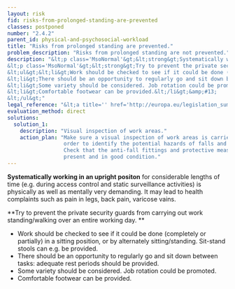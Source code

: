 ```yaml
---
layout: risk
fid: risks-from-prolonged-standing-are-prevented
classes: postponed
number: "2.4.2"
parent_id: physical-and-psychosocial-workload
title: "Risks from prolonged standing are prevented."
problem_description: "Risks from prolonged standing are not prevented."
description: "&lt;p class='MsoNormal'&gt;&lt;strong&gt;Systematically working in an upright positon&lt;/strong&gt; for considerable lengths of time (e.g. during access control and static surveillance activities) is physically as well as mentally very demanding. It may lead to health complaints such as pain in legs, back pain, varicose vains.&lt;/p&gt;&amp;#13;
&lt;p class='MsoNormal'&gt;&lt;strong&gt;Try to prevent the private security guards from carrying out work standing/walking over an entire working day. &lt;/strong&gt;&lt;/p&gt;&amp;#13;
&lt;ul&gt;&lt;li&gt;Work should be checked to see if it could be done (completely or partially) in a sitting position, or by alternately sitting/standing. Sit-stand stools can e.g. be provided.&lt;/li&gt;&amp;#13;
&lt;li&gt;There should be an opportunity to regularly go and sit down between tasks: adequate rest periods should be provided.&lt;/li&gt;&amp;#13;
&lt;li&gt;Some variety should be considered. Job rotation could be promoted.&lt;/li&gt;&amp;#13;
&lt;li&gt;Comfortable footwear can be provided.&lt;/li&gt;&amp;#13;
&lt;/ul&gt;"
legal_reference: "&lt;a title='' href='http://europa.eu/legislation_summaries/employment_and_social_policy/health_hygiene_safety_at_work/c11113_en.htm' rel='nofollow' target='_blank'&gt;89/391/CEE Implementing measures to improve the health and safety of workers (framework directive).&lt;/a&gt;"
evaluation_method: direct
solutions:
  solution_1:
    description: "Visual inspection of work areas."
    action_plan: "Make sure a visual inspection of work areas is carried out in
                  order to identify the potential hazards of falls and slips.
                  Check that the anti-fall fittings and protective measures are
                  present and in good condition."
---
```

**Systematically working in an upright positon** for considerable lengths of time (e.g. during access control and static surveillance activities) is physically as well as mentally very demanding. It may lead to health complaints such as pain in legs, back pain, varicose vains.

**Try to prevent the private security guards from carrying out work standing/walking over an entire working day. **

  * Work should be checked to see if it could be done (completely or partially) in a sitting position, or by alternately sitting/standing. Sit-stand stools can e.g. be provided.
  * There should be an opportunity to regularly go and sit down between tasks: adequate rest periods should be provided.
  * Some variety should be considered. Job rotation could be promoted.
  * Comfortable footwear can be provided.


